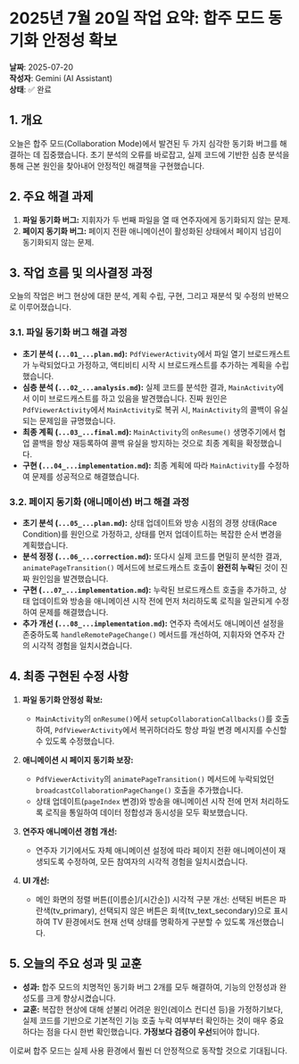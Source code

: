# 2025년 7월 20일 작업 요약: 합주 모드 동기화 안정성 확보

**날짜**: 2025-07-20  
**작성자**: Gemini (AI Assistant)  
**상태**: ✅ 완료

## 1. 개요

오늘은 합주 모드(Collaboration Mode)에서 발견된 두 가지 심각한 동기화 버그를 해결하는 데 집중했습니다. 초기 분석의 오류를 바로잡고, 실제 코드에 기반한 심층 분석을 통해 근본 원인을 찾아내어 안정적인 해결책을 구현했습니다.

## 2. 주요 해결 과제

1.  **파일 동기화 버그:** 지휘자가 두 번째 파일을 열 때 연주자에게 동기화되지 않는 문제.
2.  **페이지 동기화 버그:** 페이지 전환 애니메이션이 활성화된 상태에서 페이지 넘김이 동기화되지 않는 문제.

## 3. 작업 흐름 및 의사결정 과정

오늘의 작업은 버그 현상에 대한 분석, 계획 수립, 구현, 그리고 재분석 및 수정의 반복으로 이루어졌습니다.

### 3.1. 파일 동기화 버그 해결 과정

*   **초기 분석 (`...01_...plan.md`):** `PdfViewerActivity`에서 파일 열기 브로드캐스트가 누락되었다고 가정하고, 액티비티 시작 시 브로드캐스트를 추가하는 계획을 수립했습니다.
*   **심층 분석 (`...02_...analysis.md`):** 실제 코드를 분석한 결과, `MainActivity`에서 이미 브로드캐스트를 하고 있음을 발견했습니다. 진짜 원인은 `PdfViewerActivity`에서 `MainActivity`로 복귀 시, `MainActivity`의 콜백이 유실되는 문제임을 규명했습니다.
*   **최종 계획 (`...03_...final.md`):** `MainActivity`의 `onResume()` 생명주기에서 협업 콜백을 항상 재등록하여 콜백 유실을 방지하는 것으로 최종 계획을 확정했습니다.
*   **구현 (`...04_...implementation.md`):** 최종 계획에 따라 `MainActivity`를 수정하여 문제를 성공적으로 해결했습니다.

### 3.2. 페이지 동기화 (애니메이션) 버그 해결 과정

*   **초기 분석 (`...05_...plan.md`):** 상태 업데이트와 방송 시점의 경쟁 상태(Race Condition)를 원인으로 가정하고, 상태를 먼저 업데이트하는 복잡한 순서 변경을 계획했습니다.
*   **분석 정정 (`...06_...correction.md`):** 또다시 실제 코드를 면밀히 분석한 결과, `animatePageTransition()` 메서드에 브로드캐스트 호출이 **완전히 누락**된 것이 진짜 원인임을 발견했습니다.
*   **구현 (`...07_...implementation.md`):** 누락된 브로드캐스트 호출을 추가하고, 상태 업데이트와 방송을 애니메이션 시작 전에 먼저 처리하도록 로직을 일관되게 수정하여 문제를 해결했습니다.
*   **추가 개선 (`...08_...implementation.md`):** 연주자 측에서도 애니메이션 설정을 존중하도록 `handleRemotePageChange()` 메서드를 개선하여, 지휘자와 연주자 간의 시각적 경험을 일치시켰습니다.

## 4. 최종 구현된 수정 사항

1.  **파일 동기화 안정성 확보:**
    *   `MainActivity`의 `onResume()`에서 `setupCollaborationCallbacks()`를 호출하여, `PdfViewerActivity`에서 복귀하더라도 항상 파일 변경 메시지를 수신할 수 있도록 수정했습니다.

2.  **애니메이션 시 페이지 동기화 보장:**
    *   `PdfViewerActivity`의 `animatePageTransition()` 메서드에 누락되었던 `broadcastCollaborationPageChange()` 호출을 추가했습니다.
    *   상태 업데이트(`pageIndex` 변경)와 방송을 애니메이션 시작 전에 먼저 처리하도록 로직을 통일하여 데이터 정합성과 동시성을 모두 확보했습니다.

3.  **연주자 애니메이션 경험 개선:**
    *   연주자 기기에서도 자체 애니메이션 설정에 따라 페이지 전환 애니메이션이 재생되도록 수정하여, 모든 참여자의 시각적 경험을 일치시켰습니다.

4.  **UI 개선:**
    *   메인 화면의 정렬 버튼([이름순]/[시간순]) 시각적 구분 개선: 선택된 버튼은 파란색(tv_primary), 선택되지 않은 버튼은 회색(tv_text_secondary)으로 표시하여 TV 환경에서도 현재 선택 상태를 명확하게 구분할 수 있도록 개선했습니다.

## 5. 오늘의 주요 성과 및 교훈

*   **성과:** 합주 모드의 치명적인 동기화 버그 2개를 모두 해결하여, 기능의 안정성과 완성도를 크게 향상시켰습니다.
*   **교훈:** 복잡한 현상에 대해 섣불리 어려운 원인(레이스 컨디션 등)을 가정하기보다, 실제 코드를 기반으로 기본적인 기능 호출 누락 여부부터 확인하는 것이 매우 중요하다는 점을 다시 한번 확인했습니다. **가정보다 검증이 우선**되어야 합니다.

이로써 합주 모드는 실제 사용 환경에서 훨씬 더 안정적으로 동작할 것으로 기대됩니다.

